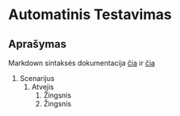 ﻿# Automatinis Testavimas
## Aprašymas
Markdown sintaksės dokumentacija [čia](https://docs.github.com/en/get-started/writing-on-github/getting-started-with-writing-and-formatting-on-github/basic-writing-and-formatting-syntax) ir [čia](https://www.markdownguide.org/basic-syntax)

1. Scenarijus
   1. Atvejis
	  1. Žingsnis
	  2. Žingsnis
